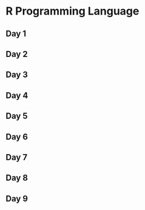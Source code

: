 # R Programming Language

## Day 1

## Day 2

## Day 3

## Day 4

## Day 5

## Day 6

## Day 7

## Day 8

## Day 9
